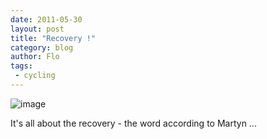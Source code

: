 ```yaml
---
date: 2011-05-30
layout: post
title: "Recovery !"
category: blog
author: Flo
tags:
 - cycling
---
```


![image](/images/2011/wpid-imag0078.jpg)



It's all about the recovery - the word according to Martyn ...
